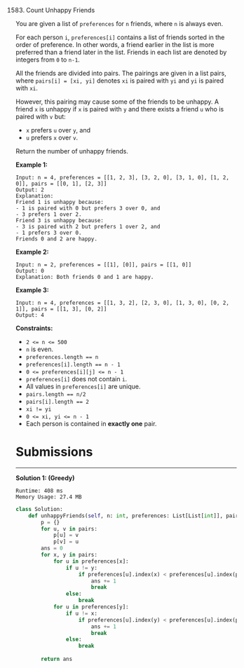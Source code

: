 1583. Count Unhappy Friends

You are given a list of `preferences` for `n` friends, where `n` is always even.

For each person `i`, `preferences[i]` contains a list of friends sorted in the order of preference. In other words, a friend earlier in the list is more preferred than a friend later in the list. Friends in each list are denoted by integers from `0` to `n-1`.

All the friends are divided into pairs. The pairings are given in a list pairs, where `pairs[i] = [xi, yi]` denotes `xi` is paired with `yi` and `yi` is paired with `xi`.

However, this pairing may cause some of the friends to be unhappy. A friend `x` is unhappy if `x` is paired with `y` and there exists a friend `u` who is paired with `v` but:

* `x` prefers `u` over `y`, and
* `u` prefers `x` over `v`.

Return the number of unhappy friends.

 

**Example 1:**
```
Input: n = 4, preferences = [[1, 2, 3], [3, 2, 0], [3, 1, 0], [1, 2, 0]], pairs = [[0, 1], [2, 3]]
Output: 2
Explanation:
Friend 1 is unhappy because:
- 1 is paired with 0 but prefers 3 over 0, and
- 3 prefers 1 over 2.
Friend 3 is unhappy because:
- 3 is paired with 2 but prefers 1 over 2, and
- 1 prefers 3 over 0.
Friends 0 and 2 are happy.
```

**Example 2:**
```
Input: n = 2, preferences = [[1], [0]], pairs = [[1, 0]]
Output: 0
Explanation: Both friends 0 and 1 are happy.
```

**Example 3:**
```
Input: n = 4, preferences = [[1, 3, 2], [2, 3, 0], [1, 3, 0], [0, 2, 1]], pairs = [[1, 3], [0, 2]]
Output: 4
```

**Constraints:**

* `2 <= n <= 500`
* `n` is even.
* `preferences.length == n`
* `preferences[i].length == n - 1`
* `0 <= preferences[i][j] <= n - 1`
* `preferences[i]` does not contain `i`.
* All values in `preferences[i]` are unique.
* `pairs.length == n/2`
* `pairs[i].length == 2`
* `xi != yi`
* `0 <= xi, yi <= n - 1`
* Each person is contained in **exactly one** pair.

# Submissions
---
**Solution 1: (Greedy)**
```
Runtime: 408 ms
Memory Usage: 27.4 MB
```
```python
class Solution:
    def unhappyFriends(self, n: int, preferences: List[List[int]], pairs: List[List[int]]) -> int:
        p = {}
        for u, v in pairs:
            p[u] = v
            p[v] = u
        ans = 0
        for x, y in pairs:
            for u in preferences[x]:
                if u != y:
                    if preferences[u].index(x) < preferences[u].index(p[u]):
                        ans += 1
                        break
                else:
                    break
            for u in preferences[y]:
                if u != x:
                    if preferences[u].index(y) < preferences[u].index(p[u]):
                        ans += 1
                        break
                else:
                    break
                    
        return ans
```
